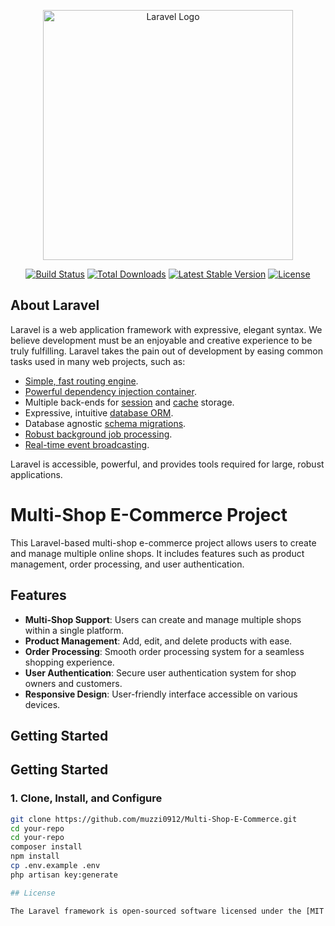 <p align="center"><a href="https://laravel.com" target="_blank"><img src="https://raw.githubusercontent.com/laravel/art/master/logo-lockup/5%20SVG/2%20CMYK/1%20Full%20Color/laravel-logolockup-cmyk-red.svg" width="400" alt="Laravel Logo"></a></p>

<p align="center">
<a href="https://github.com/laravel/framework/actions"><img src="https://github.com/laravel/framework/workflows/tests/badge.svg" alt="Build Status"></a>
<a href="https://packagist.org/packages/laravel/framework"><img src="https://img.shields.io/packagist/dt/laravel/framework" alt="Total Downloads"></a>
<a href="https://packagist.org/packages/laravel/framework"><img src="https://img.shields.io/packagist/v/laravel/framework" alt="Latest Stable Version"></a>
<a href="https://packagist.org/packages/laravel/framework"><img src="https://img.shields.io/packagist/l/laravel/framework" alt="License"></a>
</p>

## About Laravel

Laravel is a web application framework with expressive, elegant syntax. We believe development must be an enjoyable and creative experience to be truly fulfilling. Laravel takes the pain out of development by easing common tasks used in many web projects, such as:

- [Simple, fast routing engine](https://laravel.com/docs/routing).
- [Powerful dependency injection container](https://laravel.com/docs/container).
- Multiple back-ends for [session](https://laravel.com/docs/session) and [cache](https://laravel.com/docs/cache) storage.
- Expressive, intuitive [database ORM](https://laravel.com/docs/eloquent).
- Database agnostic [schema migrations](https://laravel.com/docs/migrations).
- [Robust background job processing](https://laravel.com/docs/queues).
- [Real-time event broadcasting](https://laravel.com/docs/broadcasting).

Laravel is accessible, powerful, and provides tools required for large, robust applications.

# Multi-Shop E-Commerce Project

This Laravel-based multi-shop e-commerce project allows users to create and manage multiple online shops. It includes features such as product management, order processing, and user authentication.

## Features

- **Multi-Shop Support**: Users can create and manage multiple shops within a single platform.
- **Product Management**: Add, edit, and delete products with ease.
- **Order Processing**: Smooth order processing system for a seamless shopping experience.
- **User Authentication**: Secure user authentication system for shop owners and customers.
- **Responsive Design**: User-friendly interface accessible on various devices.

## Getting Started




## Getting Started

### 1. Clone, Install, and Configure

```bash
git clone https://github.com/muzzi0912/Multi-Shop-E-Commerce.git
cd your-repo
cd your-repo
composer install
npm install
cp .env.example .env
php artisan key:generate

## License

The Laravel framework is open-sourced software licensed under the [MIT license](https://opensource.org/licenses/MIT).
